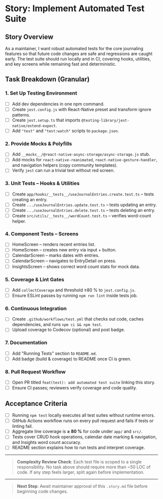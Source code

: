 # Story: Implement Automated Test Suite

## Story Overview

As a maintainer, I want robust automated tests for the core journaling features so that future code changes are safe and regressions are caught early.  The test suite should run locally and in CI, covering hooks, utilities, and key screens while remaining fast and deterministic.

## Task Breakdown (Granular)

### 1. Set Up Testing Environment
- [ ] Add dev dependencies in one npm command.
- [ ] Create `jest.config.js` with React-Native preset and transform ignore patterns.
- [ ] Create `jest.setup.ts` that imports `@testing-library/jest-native/extend-expect`.
- [ ] Add `"test"` and `"test:watch"` scripts to `package.json`.

### 2. Provide Mocks & Polyfills
- [ ] Add `__mocks__/@react-native-async-storage/async-storage.js` stub.
- [ ] Add mocks for `react-native-reanimated`, `react-native-gesture-handler`, and navigation helpers (copy community templates).
- [ ] Verify `jest` can run a trivial test without red screen.

### 3. Unit Tests – Hooks & Utilities
- [ ] Create `app/hooks/__tests__/useJournalEntries.create.test.ts` – tests creating an entry.
- [ ] Create `.../useJournalEntries.update.test.ts` – tests updating an entry.
- [ ] Create `.../useJournalEntries.delete.test.ts` – tests deleting an entry.
- [ ] Create `src/utils/__tests__/wordCount.test.ts` – verifies word-count helper.

### 4. Component Tests – Screens
- [ ] HomeScreen – renders recent entries list.
- [ ] HomeScreen – creates new entry via input + button.
- [ ] CalendarScreen – marks dates with entries.
- [ ] CalendarScreen – navigates to EntryDetail on press.
- [ ] InsightsScreen – shows correct word count stats for mock data.

### 5. Coverage & Lint Gates
- [ ] Add `collectCoverage` and threshold ≥80 % to `jest.config.js`.
- [ ] Ensure ESLint passes by running `npm run lint` inside tests job.

### 6. Continuous Integration
- [ ] Create `.github/workflows/test.yml` that checks out code, caches dependencies, and runs `npm ci && npm test`.
- [ ] Upload coverage to Codecov (optional) and post badge.

### 7. Documentation
- [ ] Add "Running Tests" section to `README.md`.
- [ ] Add badge (build & coverage) to README once CI is green.

### 8. Pull Request Workflow
- [ ] Open PR titled `feat(test): add automated test suite` linking this story.
- [ ] Ensure CI passes; reviewers verify coverage and code quality.

## Acceptance Criteria

- [ ] Running `npm test` locally executes all test suites without runtime errors.
- [ ] GitHub Actions workflow runs on every pull request and fails if tests or linting fail.
- [ ] Aggregate line coverage is **≥ 80 %** for code under `app/` and `src/`.
- [ ] Tests cover CRUD hook operations, calendar date marking & navigation, and Insights word count accuracy.
- [ ] README section explains how to run tests and interpret coverage.

---

> **Complexity Review Check**: Each test file is scoped to a single responsibility. No task above should require more than ~50 LOC of code. If any step feels larger, split again before implementation.

---

> **Next Step**: Await maintainer approval of this `.story.md` file before beginning code changes. 